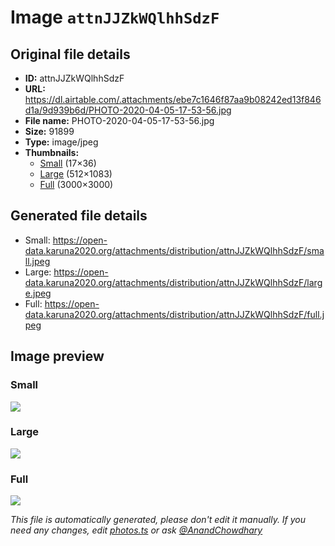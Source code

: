 # Image `attnJJZkWQlhhSdzF`

## Original file details

- **ID:** attnJJZkWQlhhSdzF
- **URL:** https://dl.airtable.com/.attachments/ebe7c1646f87aa9b08242ed13f846d1a/9d939b6d/PHOTO-2020-04-05-17-53-56.jpg
- **File name:** PHOTO-2020-04-05-17-53-56.jpg
- **Size:** 91899
- **Type:** image/jpeg
- **Thumbnails:**
  - [Small](https://dl.airtable.com/.attachmentThumbnails/b591a3868586ed0ca4558b59d1d7f6a3/f6db9594) (17×36)
  - [Large](https://dl.airtable.com/.attachmentThumbnails/0969c9f0907a0aa10cf5d205b178f92b/539acf4e) (512×1083)
  - [Full](https://dl.airtable.com/.attachmentThumbnails/1866cdc2a76e557b608d9ad0c985454e/e5318350) (3000×3000)

## Generated file details

- Small: https://open-data.karuna2020.org/attachments/distribution/attnJJZkWQlhhSdzF/small.jpeg
- Large: https://open-data.karuna2020.org/attachments/distribution/attnJJZkWQlhhSdzF/large.jpeg
- Full: https://open-data.karuna2020.org/attachments/distribution/attnJJZkWQlhhSdzF/full.jpeg

## Image preview

### Small

![](https://open-data.karuna2020.org/attachments/distribution/attnJJZkWQlhhSdzF/small.jpeg)

### Large

![](https://open-data.karuna2020.org/attachments/distribution/attnJJZkWQlhhSdzF/large.jpeg)

### Full

![](https://open-data.karuna2020.org/attachments/distribution/attnJJZkWQlhhSdzF/full.jpeg)

_This file is automatically generated, please don't edit it manually. If you need any changes, edit [photos.ts](/photos.ts) or ask [@AnandChowdhary](https://github.com/AnandChowdhary)_

